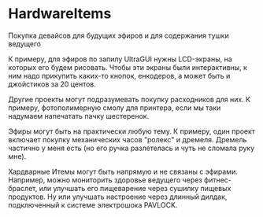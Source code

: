 # HardwareItems
Покупка девайсов для будущих эфиров и для содержания тушки ведущего

К примеру, для эфиров по запилу UltraGUI нужны LCD-экраны, на которых его будем рисовать.
Чтобы эти экраны были интерактивны, к ним надо прикупить каких-то кнопок, енкодеров, а может быть и джойстиков за 20 центов.

Другие проекты могут подразумевать покупку расходников для них. К примеру, фотополимерную смолу для принтера, если мы таки надумаем напечатать пачку шестеренок.

Эфиры могут быть на практически любую тему. К примеру, один проект включает покупку механических часов "ролекс" и дремеля. Дремель частично у меня есть (но его ручка разлетелась и чуть не сломала руку мне).

Хардварные Итемы могут быть напрямую и не связаны с эфирами. Например, можно мониторить здоровье ведущего через фитнес-браслет, или улучшать его пищеварение через сушилку пищевых продуктов. Ну или улучшать настроение через длинный дилдак, подключенный к системе электрошока PAVLOCK.

